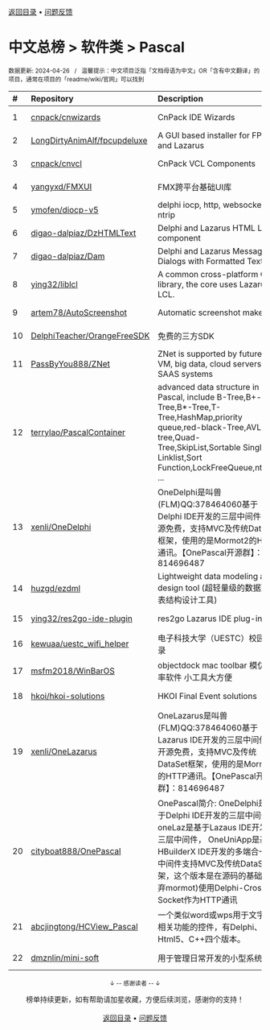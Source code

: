 <a href="https://github.com/GrowingGit/GitHub-Chinese-Top-Charts#github中文排行榜">返回目录</a> • <a href="/content/docs/feedback.md">问题反馈</a>

# 中文总榜 > 软件类 > Pascal
<sub>数据更新: 2024-04-26&nbsp;&nbsp;&nbsp;/&nbsp;&nbsp;&nbsp;温馨提示：中文项目泛指「文档母语为中文」OR「含有中文翻译」的项目，通常在项目的「readme/wiki/官网」可以找到</sub>

|#|Repository|Description|Stars|Updated|
|:-|:-|:-|:-|:-|
|1|[cnpack/cnwizards](https://github.com/cnpack/cnwizards)|CnPack IDE Wizards|558|2024-04-25|
|2|[LongDirtyAnimAlf/fpcupdeluxe](https://github.com/LongDirtyAnimAlf/fpcupdeluxe)|A GUI based installer for FPC and Lazarus|452|2024-03-14|
|3|[cnpack/cnvcl](https://github.com/cnpack/cnvcl)|CnPack VCL Components|326|2024-04-25|
|4|[yangyxd/FMXUI](https://github.com/yangyxd/FMXUI)|FMX跨平台基础UI库|255|2023-11-15|
|5|[ymofen/diocp-v5](https://github.com/ymofen/diocp-v5)|delphi iocp, http, websocket, ntrip|236|2024-02-22|
|6|[digao-dalpiaz/DzHTMLText](https://github.com/digao-dalpiaz/DzHTMLText)|Delphi and Lazarus HTML Label component|172|2024-03-28|
|7|[digao-dalpiaz/Dam](https://github.com/digao-dalpiaz/Dam)|Delphi and Lazarus Message Dialogs with Formatted Text|126|2024-04-02|
|8|[ying32/liblcl](https://github.com/ying32/liblcl)|A common cross-platform GUI library, the core uses Lazarus LCL.|120|2024-03-31|
|9|[artem78/AutoScreenshot](https://github.com/artem78/AutoScreenshot)|Automatic screenshot maker|97|2024-03-23|
|10|[DelphiTeacher/OrangeFreeSDK](https://github.com/DelphiTeacher/OrangeFreeSDK)|免费的三方SDK|52|2024-04-24|
|11|[PassByYou888/ZNet](https://github.com/PassByYou888/ZNet)|ZNet is supported by future P2P VM, big data, cloud servers, and SAAS systems|51|2024-04-22|
|12|[terrylao/PascalContainer](https://github.com/terrylao/PascalContainer)|advanced data structure in Pascal, include  B-Tree,B+-Tree,B*-Tree,T-Tree,HashMap,priority queue,red-black-Tree,AVL-tree,Quad-Tree,SkipList,Sortable Single Linklist,Sort Function,LockFreeQueue,nth_ele ...|37|2024-01-19|
|13|[xenli/OneDelphi](https://github.com/xenli/OneDelphi)|OneDelphi是叫兽(FLM)QQ:378464060基于Delphi IDE开发的三层中间件，开源免费，支持MVC及传统DataSet框架，使用的是Mormot2的HTTP通讯。【OnePascal开源群】：814696487|36|2023-12-15|
|14|[huzgd/ezdml](https://github.com/huzgd/ezdml)|Lightweight data modeling and design tool (超轻量级的数据建模表结构设计工具)|30|2024-04-20|
|15|[ying32/res2go-ide-plugin](https://github.com/ying32/res2go-ide-plugin)|res2go Lazarus IDE plug-in|30|2024-01-13|
|16|[kewuaa/uestc_wifi_helper](https://github.com/kewuaa/uestc_wifi_helper)|电子科技大学（UESTC）校园网登录|18|2024-03-10|
|17|[msfm2018/WinBarOS](https://github.com/msfm2018/WinBarOS)|objectdock mac toolbar 模仿 效率软件 小工具大方便|16|2024-04-22|
|18|[hkoi/hkoi-solutions](https://github.com/hkoi/hkoi-solutions)|HKOI Final Event solutions|12|2024-02-28|
|19|[xenli/OneLazarus](https://github.com/xenli/OneLazarus)|OneLazarus是叫兽(FLM)QQ:378464060基于Lazarus IDE开发的三层中间件，开源免费，支持MVC及传统DataSet框架，使用的是Mormot2的HTTP通讯。【OnePascal开源群】：814696487|8|2023-12-13|
|20|[cityboat888/OnePascal](https://github.com/cityboat888/OnePascal)|OnePascal简介: OneDelphi是基于Delphi IDE开发的三层中间件， oneLaz是基于Lazaus IDE开发的三层中间件， OneUniApp是基于HBuilderX IDE开发的多端合一app 中间件支持MVC及传统DataSet框架，这个版本是在源码的基础上(放弃mormot)使用Delphi-Cross-Socket作为HTTP通讯|5|2024-04-16|
|21|[abcjingtong/HCView_Pascal](https://github.com/abcjingtong/HCView_Pascal)|一个类似word或wps用于文字排版相关功能的控件，有Delphi、C#、Html5、C++四个版本。|3|2024-04-15|
|22|[dmznlin/mini-soft](https://github.com/dmznlin/mini-soft)|用于管理日常开发的小型系统|3|2024-04-19|

<div align="center">
    <p><sub>↓ -- 感谢读者 -- ↓</sub></p>
    榜单持续更新，如有帮助请加星收藏，方便后续浏览，感谢你的支持！
</div>

<br/>

<div align="center"><a href="https://github.com/GrowingGit/GitHub-Chinese-Top-Charts#github中文排行榜">返回目录</a> • <a href="/content/docs/feedback.md">问题反馈</a></div>
